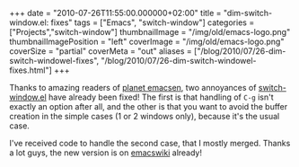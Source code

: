 +++
date = "2010-07-26T11:55:00.000000+02:00"
title = "dim-switch-window.el: fixes"
tags = ["Emacs", "switch-window"]
categories = ["Projects","switch-window"]
thumbnailImage = "/img/old/emacs-logo.png"
thumbnailImagePosition = "left"
coverImage = "/img/old/emacs-logo.png"
coverSize = "partial"
coverMeta = "out"
aliases = ["/blog/2010/07/26-dim-switch-windowel-fixes",
           "/blog/2010/07/26-dim-switch-windowel-fixes.html"]
+++

Thanks to amazing readers of 
[planet emacsen](http://planet.emacsen.org/), two annoyances of
[switch-window.el](http://www.emacswiki.org/emacs/switch-window.el) have already been fixed! The first is that handling of 
`C-g`
isn't exactly an option after all, and the other is that you want to avoid
the buffer creation in the simple cases (1 or 2 windows only), because it's
the usual case.

I've received code to handle the second case, that I mostly merged. Thanks a
lot guys, the new version is on 
[emacswiki](http://wwww.emacswiki.org) already!
